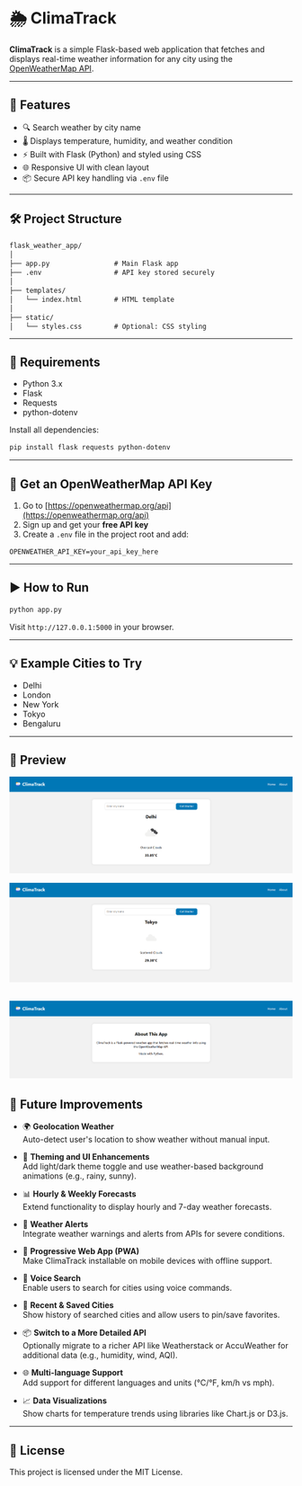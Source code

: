 # 🌦️ ClimaTrack

**ClimaTrack** is a simple Flask-based web application that fetches and displays real-time weather information for any city using the [OpenWeatherMap API](https://openweathermap.org/api).

---

## 🚀 Features

- 🔍 Search weather by city name
- 🌡️ Displays temperature, humidity, and weather condition
- ⚡ Built with Flask (Python) and styled using CSS
- 🌐 Responsive UI with clean layout
- 📦 Secure API key handling via `.env` file

---

## 🛠️ Project Structure

```
flask_weather_app/
│
├── app.py                # Main Flask app
├── .env                  # API key stored securely
│
├── templates/
│   └── index.html        # HTML template
│
├── static/
│   └── styles.css        # Optional: CSS styling
```

---

## 🔧 Requirements

- Python 3.x
- Flask
- Requests
- python-dotenv

Install all dependencies:

```bash
pip install flask requests python-dotenv
```

---

## 🔑 Get an OpenWeatherMap API Key

1. Go to [https://openweathermap.org/api](https://openweathermap.org/api)
2. Sign up and get your **free API key**
3. Create a `.env` file in the project root and add:

```env
OPENWEATHER_API_KEY=your_api_key_here
```

---

## ▶️ How to Run

```bash
python app.py
```

Visit `http://127.0.0.1:5000` in your browser.

---

## 💡 Example Cities to Try

- Delhi
- London
- New York
- Tokyo
- Bengaluru

---

## 📸 Preview

![img](screenshot/image.png)

![img2](screenshot/image-1.png)

![img3](screenshot/image-2.png)
---

## 📌 Future Improvements

- 🌍 **Geolocation Weather**  
  Auto-detect user's location to show weather without manual input.

- 🎨 **Theming and UI Enhancements**  
  Add light/dark theme toggle and use weather-based background animations (e.g., rainy, sunny).

- 📊 **Hourly & Weekly Forecasts**  
  Extend functionality to display hourly and 7-day weather forecasts.

- 🔔 **Weather Alerts**  
  Integrate weather warnings and alerts from APIs for severe conditions.

- 📱 **Progressive Web App (PWA)**  
  Make ClimaTrack installable on mobile devices with offline support.

- 💬 **Voice Search**  
  Enable users to search for cities using voice commands.

- 📌 **Recent & Saved Cities**  
  Show history of searched cities and allow users to pin/save favorites.

- 📦 **Switch to a More Detailed API**  
  Optionally migrate to a richer API like Weatherstack or AccuWeather for additional data (e.g., humidity, wind, AQI).

- 🌐 **Multi-language Support**  
  Add support for different languages and units (°C/°F, km/h vs mph).

- 📈 **Data Visualizations**  
  Show charts for temperature trends using libraries like Chart.js or D3.js.



---

## 📄 License

This project is licensed under the MIT License.